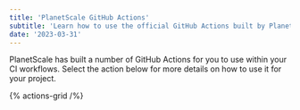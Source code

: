 ```yaml
---
title: 'PlanetScale GitHub Actions'
subtitle: 'Learn how to use the official GitHub Actions built by PlanetScale.'
date: '2023-03-31'
---
```


PlanetScale has built a number of GitHub Actions for you to use within your CI workflows. Select the action below for more details on how to use it for your project.

{% actions-grid /%}
